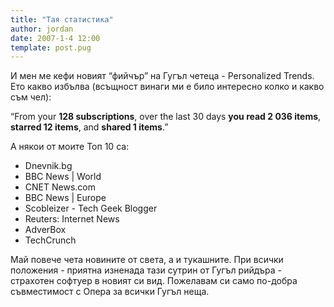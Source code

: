 ```yaml
---
title: "Тая статистика"
author: jordan
date: 2007-1-4 12:00
template: post.pug
---
```


И мен ме кефи новият “фийчър” на Гугъл четеца - Personalized Trends. Ето
какво избълва (всъщност винаги ми е било интересно колко и какво съм
чел):

“From your **128 subscriptions**, over the last 30 days **you read 2 036
items**, **starred 12 items**, and **shared 1 items**.”

А някои от моите Топ 10 са:

- Dnevnik.bg
- BBC News | World
- CNET News.com
- BBC News | Europe
- Scobleizer - Tech Geek Blogger
- Reuters: Internet News
- AdverBox
- TechCrunch

Май повече чета новините от света, а и тукашните. При всички положения -
приятна изненада тази сутрин от Гугъл рийдъра - страхотен софтуер в
новият си вид. Пожелавам си само по-добра съвместимост с Опера за всички
Гугъл неща.
